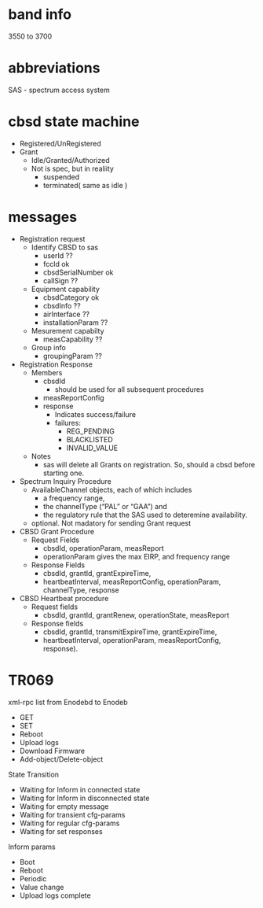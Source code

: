 # band info

3550 to 3700

# abbreviations

SAS - spectrum access system

# cbsd state machine

* Registered/UnRegistered
* Grant
    * Idle/Granted/Authorized
    * Not is spec, but in realiity
        * suspended
        * terminated( same as idle )

# messages

* Registration request
    * Identify CBSD to sas
        * userId                   ??
        * fccId                    ok
        * cbsdSerialNumber         ok
        * callSign                 ??
    * Equipment capability
        * cbsdCategory                ok
        * cbsdInfo               ??
        * airInterface           ??
        * installationParam           ??
    * Mesurement capabilty
        * measCapability           ??
    * Group info
        * groupingParam           ??
* Registration Response
    * Members
        * cbsdId
            * should be used for all subsequent procedures
        * measReportConfig
        * response
            * Indicates success/failure
            * failures:
                * REG_PENDING
                * BLACKLISTED
                * INVALID_VALUE
    * Notes
        * sas will delete all Grants on registration. So, should a cbsd
          before starting one.
* Spectrum Inquiry Procedure
    * AvailableChannel objects, each of which includes
        * a frequency range,
        * the channelType (“PAL” or “GAA”) and
        * the regulatory rule that the SAS used to deteremine availability.
    * optional. Not madatory for sending Grant request
* CBSD Grant Procedure
    * Request Fields
        * cbsdId, operationParam, measReport
        * operationParam gives the max EIRP, and frequency range
    * Response Fields
        * cbsdId, grantId, grantExpireTime,
        * heartbeatInterval, measReportConfig, operationParam, channelType, response
* CBSD Heartbeat procedure
    * Request fields
        * cbsdId, grantId, grantRenew, operationState, measReport
    * Response fields
        * cbsdId, grantId, transmitExpireTime, grantExpireTime,
        * heartbeatInterval, operationParam, measReportConfig, response).

# TR069

xml-rpc list from Enodebd to Enodeb

* GET
* SET
* Reboot
* Upload logs
* Download Firmware
* Add-object/Delete-object

State Transition

* Waiting for Inform in connected state
* Waiting for Inform in disconnected state
* Waiting for empty message
* Waiting for transient cfg-params
* Waiting for regular cfg-params
* Waiting for set responses

Inform params
* Boot
* Reboot
* Periodic
* Value change
* Upload logs complete
